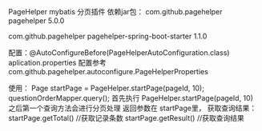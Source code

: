 PageHelper mybatis 分页插件
依赖jar包：
<dependency>
    <groupId>com.github.pagehelper</groupId>
    <artifactId>pagehelper</artifactId>
    <version>5.0.0</version>
</dependency>
		
<dependency>
    <groupId>com.github.pagehelper</groupId>
    <artifactId>pagehelper-spring-boot-starter</artifactId>
    <version>1.1.0</version>
</dependency>

配置：@AutoConfigureBefore(PageHelperAutoConfiguration.class)
aplication.properties 配置参考 com.github.pagehelper.autoconfigure.PageHelperProperties

使用：
Page<QuestionOrder> startPage = PageHelper.startPage(pageId, 10);
questionOrderMapper.query(); 
首先执行 PageHelper.startPage(pageId, 10) 之后第一个查询方法会进行分页处理 
返回参数在 startPage里， 获取查询结果：
startPage.getTotal() //获取记录条数
startPage.getResult() //获取查询结果
